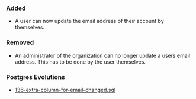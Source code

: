 ### Added
- A user can now update the email address of their account by themselves.

### Removed
- An administrator of the organization can no longer update a users email address. This has to be done by the user themselves.

### Postgres Evolutions
- [136-extra-column-for-email-changed.sql](conf/evolutions/136-extra-column-for-email-changed.sql)

